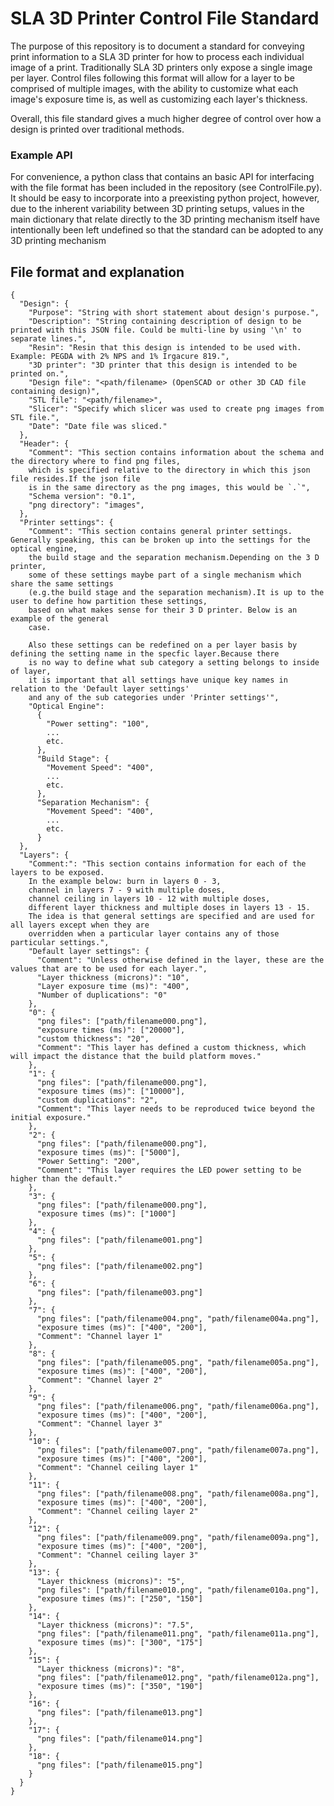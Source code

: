 # SLA 3D Printer Control File Standard

The purpose of this repository is to document a standard for conveying print information to a SLA 3D printer for how to process each individual image of a print. Traditionally SLA 3D printers only expose a single image per layer. Control files following this format will allow for a layer to be comprised of multiple images, with the ability to customize what each image's exposure time is, as well as customizing each layer's thickness.

Overall, this file standard gives a much higher degree of control over how a design is printed over traditional methods.

### Example API

For convenience, a python class that contains an basic API for interfacing with the file format has been included in the repository (see ControlFile.py). It should be easy to incorporate into a preexisting python project, however, due to the inherent variability between 3D printing setups, values in the main dictionary that relate directly to the 3D printing mechanism itself have intentionally been left undefined so that the standard can be adopted to any 3D printing mechanism

## File format and explanation

```
{
  "Design": {
    "Purpose": "String with short statement about design's purpose.",
    "Description": "String containing description of design to be printed with this JSON file. Could be multi-line by using '\n' to separate lines.",
    "Resin": "Resin that this design is intended to be used with. Example: PEGDA with 2% NPS and 1% Irgacure 819.",
    "3D printer": "3D printer that this design is intended to be printed on.",
    "Design file": "<path/filename> (OpenSCAD or other 3D CAD file containing design)",
    "STL file": "<path/filename>",
    "Slicer": "Specify which slicer was used to create png images from STL file.",
    "Date": "Date file was sliced."
  },
  "Header": {
    "Comment": "This section contains information about the schema and the directory where to find png files,
    which is specified relative to the directory in which this json file resides.If the json file
    is in the same directory as the png images, this would be `.`",
    "Schema version": "0.1",
    "png directory": "images",
  },
  "Printer settings": {
    "Comment": "This section contains general printer settings. Generally speaking, this can be broken up into the settings for the optical engine,
    the build stage and the separation mechanism.Depending on the 3 D printer,
    some of these settings maybe part of a single mechanism which share the same settings
    (e.g.the build stage and the separation mechanism).It is up to the user to define how partition these settings,
    based on what makes sense for their 3 D printer. Below is an example of the general
    case.

    Also these settings can be redefined on a per layer basis by defining the setting name in the specfic layer.Because there
    is no way to define what sub category a setting belongs to inside of layer,
    it is important that all settings have unique key names in relation to the 'Default layer settings'
    and any of the sub categories under 'Printer settings'",
    "Optical Engine":
      {
        "Power setting": "100",
        ...
        etc.
      },
      "Build Stage": {
        "Movement Speed": "400",
        ...
        etc.
      },
      "Separation Mechanism": {
        "Movement Speed": "400",
        ...
        etc.
      }
  },
  "Layers": {
    "Comment:": "This section contains information for each of the layers to be exposed.
    In the example below: burn in layers 0 - 3,
    channel in layers 7 - 9 with multiple doses,
    channel ceiling in layers 10 - 12 with multiple doses,
    different layer thickness and multiple doses in layers 13 - 15.
    The idea is that general settings are specified and are used for all layers except when they are
    overridden when a particular layer contains any of those particular settings.",
    "Default layer settings": {
      "Comment": "Unless otherwise defined in the layer, these are the values that are to be used for each layer.",
      "Layer thickness (microns)": "10",
      "Layer exposure time (ms)": "400",
      "Number of duplications": "0"
    },
    "0": {
      "png files": ["path/filename000.png"],
      "exposure times (ms)": ["20000"],
      "custom thickness": "20",
      "Comment": "This layer has defined a custom thickness, which will impact the distance that the build platform moves."
    },
    "1": {
      "png files": ["path/filename000.png"],
      "exposure times (ms)": ["10000"],
      "custom duplications": "2",
      "Comment": "This layer needs to be reproduced twice beyond the initial exposure."
    },
    "2": {
      "png files": ["path/filename000.png"],
      "exposure times (ms)": ["5000"],
      "Power Setting": "200",
      "Comment": "This layer requires the LED power setting to be higher than the default."
    },
    "3": {
      "png files": ["path/filename000.png"],
      "exposure times (ms)": ["1000"]
    },
    "4": {
      "png files": ["path/filename001.png"]
    },
    "5": {
      "png files": ["path/filename002.png"]
    },
    "6": {
      "png files": ["path/filename003.png"]
    },
    "7": {
      "png files": ["path/filename004.png", "path/filename004a.png"],
      "exposure times (ms)": ["400", "200"],
      "Comment": "Channel layer 1"
    },
    "8": {
      "png files": ["path/filename005.png", "path/filename005a.png"],
      "exposure times (ms)": ["400", "200"],
      "Comment": "Channel layer 2"
    },
    "9": {
      "png files": ["path/filename006.png", "path/filename006a.png"],
      "exposure times (ms)": ["400", "200"],
      "Comment": "Channel layer 3"
    },
    "10": {
      "png files": ["path/filename007.png", "path/filename007a.png"],
      "exposure times (ms)": ["400", "200"],
      "Comment": "Channel ceiling layer 1"
    },
    "11": {
      "png files": ["path/filename008.png", "path/filename008a.png"],
      "exposure times (ms)": ["400", "200"],
      "Comment": "Channel ceiling layer 2"
    },
    "12": {
      "png files": ["path/filename009.png", "path/filename009a.png"],
      "exposure times (ms)": ["400", "200"],
      "Comment": "Channel ceiling layer 3"
    },
    "13": {
      "Layer thickness (microns)": "5",
      "png files": ["path/filename010.png", "path/filename010a.png"],
      "exposure times (ms)": ["250", "150"]
    },
    "14": {
      "Layer thickness (microns)": "7.5",
      "png files": ["path/filename011.png", "path/filename011a.png"],
      "exposure times (ms)": ["300", "175"]
    },
    "15": {
      "Layer thickness (microns)": "8",
      "png files": ["path/filename012.png", "path/filename012a.png"],
      "exposure times (ms)": ["350", "190"]
    },
    "16": {
      "png files": ["path/filename013.png"]
    },
    "17": {
      "png files": ["path/filename014.png"]
    },
    "18": {
      "png files": ["path/filename015.png"]
    }
  }
}

```
